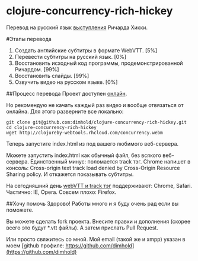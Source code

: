 clojure-concurrency-rich-hickey
===============================

Перевод на русский язык [выступления](http://youtu.be/dGVqrGmwOAw) Ричарда Хикки.

#Этапы перевода
1. Создать английские субтитры в формате WebVTT. [5%]
2. Перевести субтитры на русский язык. [0%]
3. Восстановить исходный код программы, продемонстрированной Ричардом. [99%]
4. Восстановить слайды. [99%]
5. Озвучить видео на русском языке. [0%]

##Процесс перевода
Проект доступен [онлайн](http://clojureby-webtools.rhcloud.com/).

Но рекомендую не качать каждый раз видео и вообще отвязаться от онлайна. Для этого разверните все локально:

```
git clone git@github.com:dimhold/clojure-concurrency-rich-hickey.git
cd clojure-concurrency-rich-hickey
wget http://clojureby-webtools.rhcloud.com/concurrency.webm
```
Теперь запустите index.html из под вашего любимого веб-сервера.



Можете запустить index.html как обычный файл, без всякого веб-сервера. Единственный минус: поломается track тэг. 
Chrome напишет в консоль: Cross-origin text track load denied by Cross-Origin Resource Sharing policy. И откажется показывать субтитры.


На сегодняшний день [webVTT и track тэг](http://dev.w3.org/html5/webvtt) поддерживают: Chrome, Safari. Частично: IE, Opera. Совсем плохо: Firefox.


##Хочу помочь
Здорово! Работы много и я буду очень рад если вы поможете.

Вы можете сделать fork проекта. Внесите правки и дополнения (скорее всего это будут *.vtt файлы). А затем прислать Pull Request.

Или просто свяжитесь со мной. Мой email (такой же и xmpp) указан в моем [github профиле: https://github.com/dimhold](https://github.com/dimhold)
